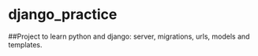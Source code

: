 # django_practice
##Project to learn python and django: server, migrations, urls, models and templates.
